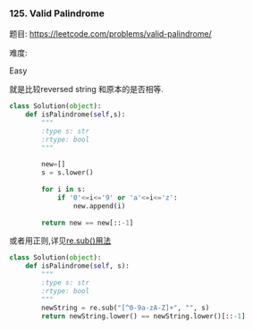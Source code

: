### 125. Valid Palindrome

题目:
<https://leetcode.com/problems/valid-palindrome/>


难度:

Easy



就是比较reversed string 和原本的是否相等.


```python
class Solution(object):
    def isPalindrome(self,s):
        """
        :type s: str
        :rtype: bool
        """
          
        new=[]  
        s = s.lower()  
  
        for i in s:  
            if '0'<=i<='9' or 'a'<=i<='z':  
                new.append(i)  
  
        return new == new[::-1]  
```

或者用正则,详见[re.sub()用法](http://blog.csdn.net/geekleee/article/details/75309433)
```python
class Solution(object):
    def isPalindrome(self, s):
        """
        :type s: str
        :rtype: bool
        """
        newString = re.sub("[^0-9a-zA-Z]+", "", s)
        return newString.lower() == newString.lower()[::-1]
```

